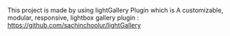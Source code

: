 This project is made by using lightGallery Plugin which is A customizable, modular, responsive, lightbox gallery plugin
: https://github.com/sachinchoolur/lightGallery